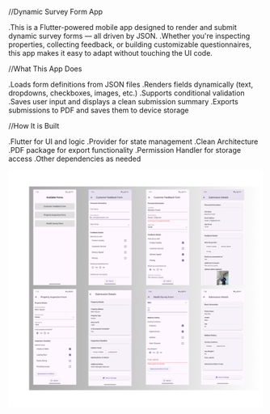 //Dynamic Survey Form App

.This is a Flutter-powered mobile app designed to render and submit dynamic survey forms — all driven by JSON.
.Whether you're inspecting properties, collecting feedback, or building customizable questionnaires, this app makes it easy to adapt without touching the UI code.


//What This App Does

.Loads form definitions from JSON files
.Renders fields dynamically (text, dropdowns, checkboxes, images, etc.)
.Supports conditional validation
.Saves user input and displays a clean submission summary
.Exports submissions to PDF and saves them to device storage


//How It is Built

.Flutter for UI and logic
.Provider for state management
.Clean Architecture
.PDF package for export functionality
.Permission Handler for storage access
.Other dependencies as needed


![image alt](https://github.com/Fouad-Showmik/Task_Dynamic_Survey_App/blob/main/App_UI.png)
